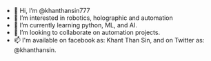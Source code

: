 - 👋 Hi, I’m @khanthansin777
- 👀 I’m interested in robotics, holographic and automation
- 🌱 I’m currently learning python, ML, and AI.
- 💞️ I’m looking to collaborate on automation projects.
- 📫 I'm available on facebook as: Khant Than Sin, and on Twitter as: @khanthansin.

<!---
khanthansin777/khanthansin777 is a ✨ special ✨ repository because its `README.md` (this file) appears on your GitHub profile.
You can click the Preview link to take a look at your changes.
--->
